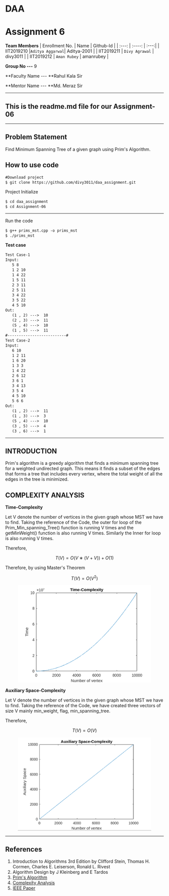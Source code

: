 # DAA
# Assignment 6
**Team Members**
| Enrollment No. | Name            | Github-Id   |
| :---:          |      :----:     |        :---:|
| IIT2019210     |`Aditya Aggarwal`| Aditya-2001 |
| IIT2019211     | `Divy Agrawal`  | divy3011    |
| IIT2019212     | `Aman Rubey`    | amanrubey   |

**Group No ---** 9

**Faculty Name --- **Rahul Kala Sir

**Mentor Name --- **Md. Meraz Sir


***

## This is the readme.md file for our Assignment-06
---
## Problem Statement
Find Minimum Spanning Tree of a given graph using Prim's Algorithm.


## How to use code
```
#Download project
$ git clone https://github.com/divy3011/daa_assignment.git
```
Project Initialize
```
$ cd daa_assignment
$ cd Assignment-06

```
---

Run the code
```
$ g++ prims_mst.cpp -o prims_mst
$ ./prims_mst
```


**Test case**

```
Test Case-1
Input:
   5 8
   1 2 10
   1 4 22
   1 5 11
   2 3 11
   2 5 11
   3 4 22
   3 5 22
   4 5 10
Out:
   (1 , 2) --->  10
   (2 , 3) --->  11
   (5 , 4) --->  10
   (1 , 5) --->  11
#--------------------------#
Test Case-2
Input:
   6 10
   1 2 11
   1 6 20
   1 3 3
   1 4 22
   2 6 12
   3 6 1
   3 4 13
   3 5 4
   4 5 10
   5 6 6
Out:
   (1 , 2) --->  11
   (1 , 3) --->  3
   (5 , 4) --->  10
   (3 , 5) --->  4
   (3 , 6) --->  1
```

---

## INTRODUCTION
Prim's algorithm is a greedy algorithm that finds a minimum spanning tree for a weighted undirected graph. This means it finds a subset of the edges that forms a tree that includes every vertex, where the total weight of all the edges in the tree is minimized. 



## COMPLEXITY ANALYSIS
**Time-Complexity**

Let  V  denote  the  number  of  vertices  in  the  given  graph whose MST we have to find. Taking the reference of the Code, the outer for loop  of  the  Prim_Min_spanning_Tree()  function  is  running  V times and the getMinWeight() function is also running V times. Similarly the Inner for loop is also running V times.

Therefore,

```math
    T(V) = O(V∗(V+V)) + O(1)
```
Therefore, by using Master's Theorem
```math
    T(V) = O(V^2)
```
<figure style="text-align: center;">
  <img src="./Assignment-06/Latex_Code/Time.png" alt="Time-Complexity Graph"/>
</figure>


**Auxiliary Space-Complexity**

Let  V  denote  the  number  of  vertices  in  the  given  graph whose MST we have to find. Taking  the  reference  of  the Code,  we  have created  three  vectors  of  size  V  mainly  min_weight,  flag, min_spanning_tree.

Therefore,

```math
    T(V) = O(V)
```
<figure style="text-align: center;">
  <img src="./Assignment-06/Latex_Code/Space.png" alt="Space-Complexity Graph"/>
</figure>


***
## References
1. Introduction to Algorithms 3rd Edition by Clifford Stein, Thomas H. Cormen, Charles E. Leiserson, Ronald L. Rivest
2. Algorithm Design by J Kleinberg and E Tardos
4. [Prim's Algorithm](https://en.wikipedia.org/wiki/Prim\%27s_algorithm)
5. [Complexity Analysis](https://stackoverflow.com/questions/11032015/how-to-find-time-complexity-of-an-algorithm)
6. [IEEE Paper](https://www.overleaf.com/latex/templates/ieee-conference-template-example/nsncsyjfmpxy)

